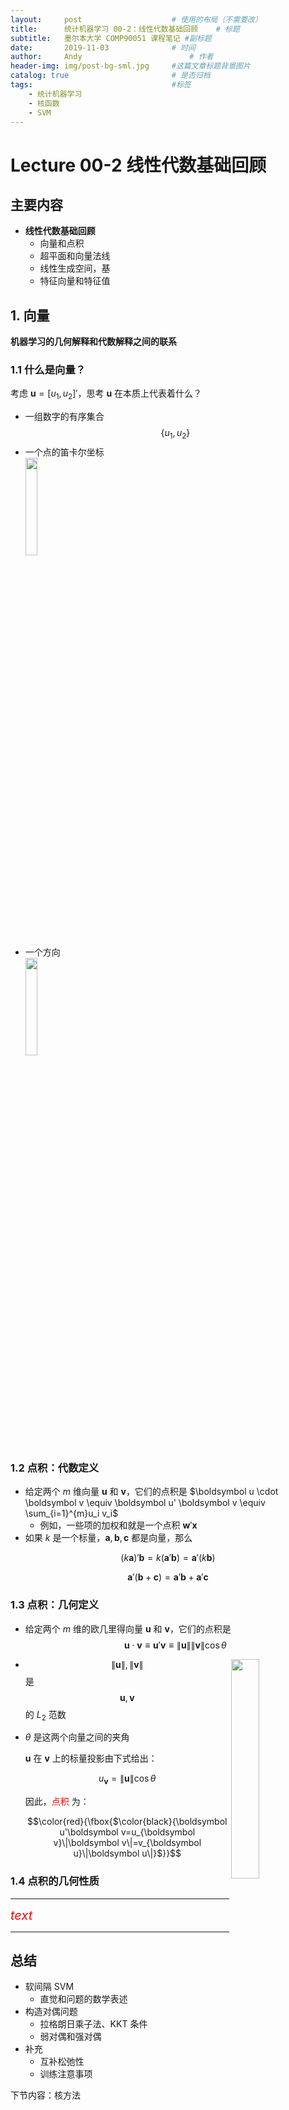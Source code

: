 ```yaml
---
layout:     post   				    # 使用的布局（不需要改）
title:      统计机器学习 00-2：线性代数基础回顾   	# 标题 
subtitle:   墨尔本大学 COMP90051 课程笔记 #副标题
date:       2019-11-03 				# 时间
author:     Andy 						# 作者
header-img: img/post-bg-sml.jpg 	#这篇文章标题背景图片
catalog: true 						# 是否归档
tags:								#标签
    - 统计机器学习
    - 核函数
    - SVM
---
```


<!-- 数学公式 -->
<script src="https://cdn.mathjax.org/mathjax/latest/MathJax.js?config=TeX-AMS-MML_HTMLorMML" type="text/javascript"></script>
<script type="text/x-mathjax-config">
  MathJax.Hub.Config({
    tex2jax: {
      skipTags: ['script', 'noscript', 'style', 'textarea', 'pre'],
      inlineMath: [['$','$']]
    }
  });
</script>

# Lecture 00-2 线性代数基础回顾
## 主要内容
* **线性代数基础回顾**
  * 向量和点积
  * 超平面和向量法线
  * 线性生成空间，基
  * 特征向量和特征值

## 1. 向量
**机器学习的几何解释和代数解释之间的联系**
### 1.1 什么是向量？
考虑 $\boldsymbol u=[ u_1, u_2]'$，思考 $\boldsymbol u$ 在本质上代表着什么？
* 一组数字的有序集合 $$\{u_1, u_2\}$$
* 一个点的笛卡尔坐标  
  <img src="http://andy-blog.oss-cn-beijing.aliyuncs.com/blog/2020-02-15-WX20200215-133248%402x.png" width="20%">
* 一个方向  
  <img src="http://andy-blog.oss-cn-beijing.aliyuncs.com/blog/2020-02-15-WX20200215-133533%402x.png" width="20%">

### 1.2 点积：代数定义
* 给定两个 $m$ 维向量 $\boldsymbol u$ 和 $\boldsymbol v$，它们的点积是 $\boldsymbol u \cdot \boldsymbol v \equiv \boldsymbol u' \boldsymbol v \equiv \sum_{i=1}^{m}u_i v_i$
  * 例如，一些项的加权和就是一个点积 $\boldsymbol w' \boldsymbol x$
* 如果 $k$ 是一个标量，$\boldsymbol a, \boldsymbol b, \boldsymbol c$ 都是向量，那么  

$$(k \boldsymbol a)'\boldsymbol b=k(\boldsymbol a' \boldsymbol b)=\boldsymbol a'(k \boldsymbol b)$$  

$$\boldsymbol a'(\boldsymbol b + \boldsymbol c)=\boldsymbol a' \boldsymbol b+\boldsymbol a' \boldsymbol c$$

### 1.3 点积：几何定义
* 给定两个 $m$ 维的欧几里得向量 $\boldsymbol u$ 和 $\boldsymbol v$，它们的点积是 $$\boldsymbol u \cdot \boldsymbol v \equiv \boldsymbol u' \boldsymbol v \equiv \| \boldsymbol u \|  \| \boldsymbol v \| \cos{\theta}$$  

<img src="http://andy-blog.oss-cn-beijing.aliyuncs.com/blog/2020-02-15-WX20200215-140621%402x.png" width="30%" align="right">  

  * $$\| \boldsymbol u \|, \| \boldsymbol v \|$$ 是 $$\boldsymbol u, \boldsymbol v$$ 的 $L_2$ 范数
  * $\theta$ 是这两个向量之间的夹角  

    $\boldsymbol u$ 在 $\boldsymbol v$ 上的标量投影由下式给出：  

    $$u_{\boldsymbol v}=\| \boldsymbol u\|\cos{\theta}$$  

    因此，<span style="color:red;">点积</span> 为：  

    $$\color{red}{\fbox{$\color{black}{\boldsymbol u'\boldsymbol v=u_{\boldsymbol v}\|\boldsymbol v\|=v_{\boldsymbol u}\|\boldsymbol u\|}$}}$$

### 1.4 点积的几何性质


---

<span style="color:red;font-style:italic;font-size:15pt;">text</span>



---

## 总结
* 软间隔 SVM
  * 直觉和问题的数学表述
* 构造对偶问题
  * 拉格朗日乘子法、KKT 条件
  * 弱对偶和强对偶
* 补充
  * 互补松弛性
  * 训练注意事项

下节内容：核方法



